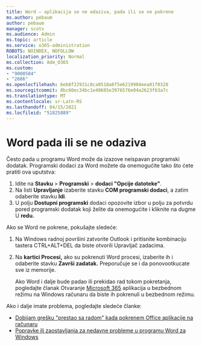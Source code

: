 ```yaml
---
title: Word – aplikacija se ne odaziva, pada ili se ne pokrene
ms.author: pebaum
author: pebaum
manager: scotv
ms.audience: Admin
ms.topic: article
ms.service: o365-administration
ROBOTS: NOINDEX, NOFOLLOW
localization_priority: Normal
ms.collection: Adm_O365
ms.custom:
- "9000584"
- "2686"
ms.openlocfilehash: 6eb8f22931c8ca0518a6f5e6219904eea01f0328
ms.sourcegitcommit: 8bc60ec34bc1e40685e3976576e04a2623f63a7c
ms.translationtype: MT
ms.contentlocale: sr-Latn-RS
ms.lasthandoff: 04/15/2021
ms.locfileid: "51825889"
---
```

# <a name="word-crashes-or-doesnt-respond"></a>Word pada ili se ne odaziva

Često pada u programu Word može da izazove neispavan programski dodatak. Programski dodaci za Word možete da onemogućite tako što ćete pratiti ova uputstva:

1. Idite na **Stavku**  >  **Programski**  >  **dodaci "Opcije datoteke"**.
2. Na listi **Upravljanje** izaberite stavku **COM programski dodaci**, a zatim odaberite stavku **Idi**.
3. U polju **Dostupni programski** dodaci opozovite izbor u polju za potvrdu pored programski dodatak koji želite da onemogućite i kliknite na dugme U **redu.**

Ako se Word ne pokrene, pokušajte sledeće:

1.   Na Windows radnoj površini zatvorite Outlook i pritisnite kombinaciju tastera CTRL+ALT+DEL da biste otvorili Upravljač zadacima. 
2. Na **kartici Procesi,** ako su pokrenuti Word procesi, izaberite ih i odaberite stavku **Završi zadatak.** Preporučuje se i da ponovootkucate sve iz memorije.

    Ako Word i dalje bude padao ili prekidao rad tokom pokretanja, pogledajte članak Otvaranje [Microsoft 365](https://support.office.com/article/Open-Office-apps-in-safe-mode-on-a-Windows-PC-dedf944a-5f4b-4afb-a453-528af4f7ac72) aplikacija u bezbednom režimu na Windows računaru da biste ih pokrenuli u bezbednom režimu.

Ako i dalje imate problema, pogledajte sledeće članke: 
- [Dobijam grešku "prestao sa radom" kada pokrenem Office aplikacije na računaru](https://support.office.com/article/52bd7985-4e99-4a35-84c8-2d9b8301a2fa)
- [Popravke ili zaostavljanja za nedavne probleme u programu Word za Windows](https://support.office.com/article/bf6bf17c-2807-4871-83ce-e337ae8f0b86)